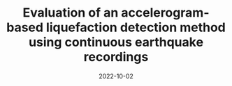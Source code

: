 ---
title: "Evaluation of an accelerogram-based liquefaction detection method using continuous earthquake recordings"
collection: publications
permalink: /publications/2022-liq-detection-4arrays
date: 2022-10-02
venue: 'GeoCalgary 2022'
paperurl: '/files/2022-liq-detection-4arrays.pdf'
link: 'https://geocalgary2022.ca'
citation: 'Zhan W, Chen Q* (2022). Evaluation of an accelerogram-based liquefaction detection method using continuous earthquake recordings. GeoCalgary 2022, Calgary, Canada, October 2-5, 2022.'
---